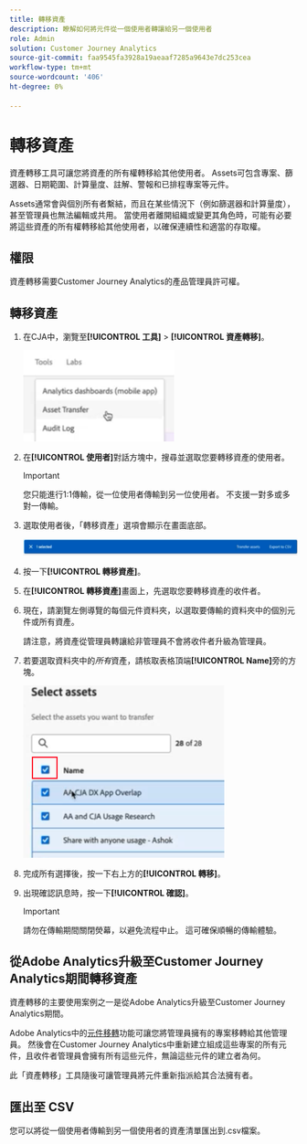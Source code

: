 ```yaml
---
title: 轉移資產
description: 瞭解如何將元件從一個使用者轉讓給另一個使用者
role: Admin
solution: Customer Journey Analytics
source-git-commit: faa9545fa3928a19aeaaf7285a9643e7dc253cea
workflow-type: tm+mt
source-wordcount: '406'
ht-degree: 0%

---
```



# 轉移資產

資產轉移工具可讓您將資產的所有權轉移給其他使用者。 Assets可包含專案、篩選器、日期範圍、計算量度、註解、警報和已排程專案等元件。

Assets通常會與個別所有者繫結，而且在某些情況下（例如篩選器和計算量度），甚至管理員也無法編輯或共用。 當使用者離開組織或變更其角色時，可能有必要將這些資產的所有權轉移給其他使用者，以確保連續性和適當的存取權。

## 權限

資產轉移需要Customer Journey Analytics的產品管理員許可權。

## 轉移資產

1. 在CJA中，瀏覽至&#x200B;**[!UICONTROL 工具]** > **[!UICONTROL 資產轉移]**。

   ![資產轉移功能表專案](/help/tools/asset-transfer/assets/asset-transfer.png)

1. 在&#x200B;**[!UICONTROL 使用者]**&#x200B;對話方塊中，搜尋並選取您要轉移資產的使用者。

   >[!IMPORTANT]
   >
   >您只能進行1:1傳輸，從一位使用者傳輸到另一位使用者。 不支援一對多或多對一傳輸。


1. 選取使用者後，「轉移資產」選項會顯示在畫面底部。

   ![功能表選項](/help/tools/asset-transfer/assets/after-selection.png)

1. 按一下&#x200B;**[!UICONTROL 轉移資產]**。

1. 在&#x200B;**[!UICONTROL 轉移資產]**&#x200B;畫面上，先選取您要轉移資產的收件者。

1. 現在，請瀏覽左側導覽的每個元件資料夾，以選取要傳輸的資料夾中的個別元件或所有資產。

   請注意，將資產從管理員轉讓給非管理員不會將收件者升級為管理員。

1. 若要選取資料夾中的&#x200B;_所有_&#x200B;資產，請核取表格頂端&#x200B;**[!UICONTROL Name]**&#x200B;旁的方塊。

   ![選取要轉移的資產](/help/tools/asset-transfer/assets/select-assets.png)

1. 完成所有選擇後，按一下右上方的&#x200B;**[!UICONTROL 轉移]**。

1. 出現確認訊息時，按一下&#x200B;**[!UICONTROL 確認]**。

   >[!IMPORTANT]
   >
   >請勿在傳輸期間關閉熒幕，以避免流程中止。 這可確保順暢的傳輸體驗。

## 從Adobe Analytics升級至Customer Journey Analytics期間轉移資產

資產轉移的主要使用案例之一是從Adobe Analytics升級至Customer Journey Analytics期間。

Adobe Analytics中的[元件移轉](https://experienceleague.adobe.com/en/docs/analytics/admin/admin-tools/component-migration/component-migration)功能可讓您將管理員擁有的專案移轉給其他管理員。 然後會在Customer Journey Analytics中重新建立組成這些專案的所有元件，且收件者管理員會擁有所有這些元件，無論這些元件的建立者為何。

此「資產轉移」工具隨後可讓管理員將元件重新指派給其合法擁有者。

## 匯出至 CSV

您可以將從一個使用者傳輸到另一個使用者的資產清單匯出到.csv檔案。

<!---## Unknown users

All previously deleted users appear under one unknown user entry, along with all their orphan components. These components can be transferred to a new recipient. This feature will be available in January.-->